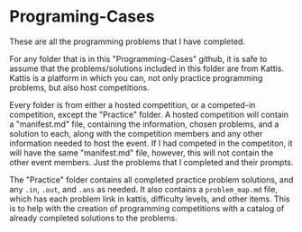 # Programing-Cases
These are all the programming problems that I have completed.

For any folder that is in this "Programming-Cases" github, it is safe to assume that the problems/solutions included in this folder are from Kattis. Kattis is a platform in which you can, not only practice programming problems, but also host competitions.

Every folder is from either a hosted competition, or a competed-in competition, except the "Practice" folder. A hosted competition will contain a "manifest.md" file, containing the information, chosen problems, and a solution to each, along with the competition members and any other information needed to host the event. If I had competed in the competiton, it will have the same "manifest.md" file, however, this will not contain the other event members. Just the problems that I completed and their prompts.

The "Practice" folder contains all completed practice problem solutions, and any ```.in```, ```.out```, and ```.ans``` as needed. It also contains a ```problem_map.md``` file, which has each problem link in kattis, difficulty levels, and other items. This is to help with the creation of programming competitions  with a catalog of already completed solutions to the problems.
